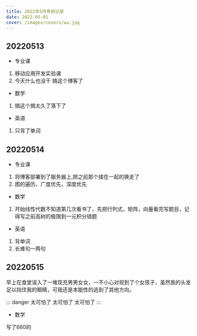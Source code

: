 ```yaml
---
title: 2022年5月考研记录
date: 2022-05-01
cover: /images/covers/wu.jpg
---
```


## 20220513

- 专业课
  
1. 移动应用开发实验课
2. 今天什么也没干 搞这个博客了

- 数学
  
1. 搞这个搞太久了落下了

- 英语
  
1. 只背了单词

## 20220514

- 专业课
  
1. 将博客部署到了服务器上,把之前那个揉在一起的换走了
2. 图的遍历，广度优先，深度优先



- 数学

1. 开始线性代数不知道第几次看书了，先把行列式，矩阵，向量看完写题目，记得写之前高树的极限到一元积分错题

- 英语

1. 背单词 
2. 长难句一两句

## 20220515

早上在食堂误入了一堆现充男男女女，一不小心对视到了个女孩子，虽然我的头发足以挡住我的眼睛，可我还是本能性的逃到了其他方向。

::: danger
太可怕了 太可怕了 太可怕了
:::

- 数学
  
写了660的